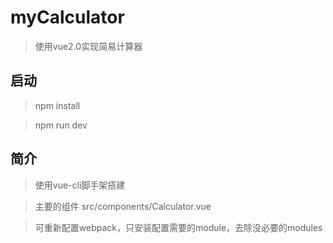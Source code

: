 # myCalculator

> 使用vue2.0实现简易计算器

## 启动

> npm install

> npm run dev

## 简介

> 使用vue-cli脚手架搭建

> 主要的组件 src/components/Calculator.vue

> 可重新配置webpack，只安装配置需要的module，去除没必要的modules